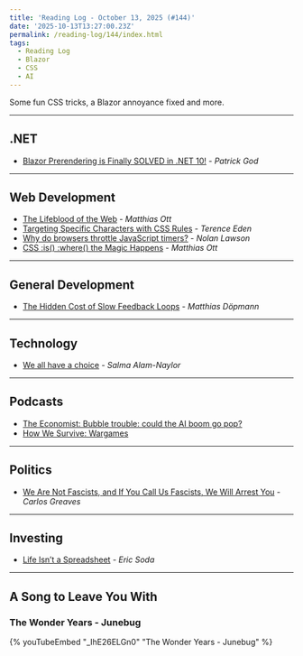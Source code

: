 ```yaml
---
title: 'Reading Log - October 13, 2025 (#144)'
date: '2025-10-13T13:27:00.23Z'
permalink: /reading-log/144/index.html
tags:
  - Reading Log
  - Blazor
  - CSS
  - AI
---
```


Some fun CSS tricks, a Blazor annoyance fixed and more.
<!-- excerpt -->

---

## .NET

- [Blazor Prerendering is Finally SOLVED in .NET 10!](https://dotnetwebacademy.substack.com/p/net-10-finally-fixes-prerendering) - *Patrick God*

---

## Web Development

- [The Lifeblood of the Web](https://matthiasott.com/notes/the-lifeblood-of-the-web) - *Matthias Ott*
- [Targeting Specific Characters with CSS Rules](https://shkspr.mobi/blog/2025/09/targetting-specific-characters-with-css-rules/) - *Terence Eden*
- [Why do browsers throttle JavaScript timers?](https://nolanlawson.com/2025/08/31/why-do-browsers-throttle-javascript-timers/) - *Nolan Lawson*
- [CSS :is() :where() the Mag­ic Happens](https://matthiasott.com/notes/css-is-where-the-magic-happens) - *Matthias Ott*

---

## General Development

- [The Hidden Cost of Slow Feedback Loops](https://revontulet.dev/p/2025-hidden-cost-slow-feedback-loops/) - *Matthias Döpmann*

---

## Technology

- [We all have a choice](https://whitep4nth3r.com/blog/we-all-have-a-choice/) - *Salma Alam-Naylor*

---

## Podcasts

- [The Economist: Bubble trouble: could the AI boom go pop?](https://www.economist.com/podcasts/2025/10/09/bubble-trouble-could-the-ai-boom-go-pop?utm_campaign=shared_article)
- [How We Survive: Wargames](https://www.marketplace.org/episode/2024/10/09/wargames)

---

## Politics

- [We Are Not Fascists, and If You Call Us Fascists, We Will Arrest You](https://www.mcsweeneys.net/articles/we-are-not-fascists-and-if-you-call-us-fascists-we-will-arrest-you) - *Carlos Greaves*

---

## Investing

- [Life Isn’t a Spreadsheet](https://www.spilledcoffee.co/p/life-isnt-a-spreadsheet) - *Eric Soda*

---

## A Song to Leave You With

### The Wonder Years - Junebug

{% youTubeEmbed "_IhE26ELGn0" "The Wonder Years - Junebug" %}

